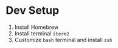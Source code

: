 # Dev Setup

1. Install Homebrew
2. Install terminal `iterm2`
3. Customize `bash` terminal and install `zsh`
